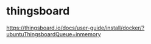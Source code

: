 # thingsboard
https://thingsboard.io/docs/user-guide/install/docker/?ubuntuThingsboardQueue=inmemory
